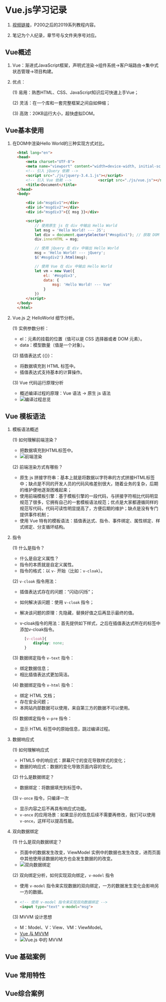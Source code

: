 # Vue.js学习记录

  1. [视频链接](https://www.bilibili.com/video/av50680998)，P200之后的2019系列教程内容。  

  2. 笔记为个人纪录，章节号与文件夹序号对应。

## Vue概述

  1. Vue：渐进式JavaScript框架，声明式渲染->组件系统->客户端路由->集中式状态管理->项目构建。  

  2. 优点：  

      (1) 易用：熟悉HTML、CSS、JavaScript知识后可快速上手Vue；  

      (2) 灵活：在一个库和一套完整框架之间自如伸缩；  

      (3) 高效：20KB运行大小，超快虚拟DOM。

## Vue基本使用

  1. 在DOM中渲染Hello World的三种实现方式对比。  

      ``` HTML
        <html lang="en">
        <head>
            <meta charset="UTF-8">
            <meta name="viewport" content="width=device-width, initial-scale=1.0">
            <!-- 引入 jQuery 依赖 -->
            <script src="./js/jquery-3.4.1.js"></script>
            <!-- 引入 Vue 依赖 -->            <script src="./js/vue.js"></script>
            <title>Document</title>
        </head>
        <body>

            <div id="msgdiv1"></div>
            <div id="msgdiv2"></div>
            <div id="msgdiv3">{{ msg }}</div>

            <script>
                // 使用原生 js 在 div 中输出 Hello World
                let msg = 'Hello World! --- JS';
                let div = document.querySelector("#msgdiv1"); // 获取 DOM 元素
                div.innerHTML = msg;

                // 使用 jQuery 在 div 中输出 Hello World
                msg = 'Hello World! --- jQuery';
                $('#msgdiv2').html(msg);

                // 使用 Vue 在 div 中输出 Hello World
                let vm = new Vue({
                    el: '#msgdiv3',
                    data: {
                        msg: 'Hello World! --- Vue'
                    }
                })
            </script>
        </body>
        </html>
      ```  

  2. Vue.js 之 HelloWorld 细节分析。  

      (1) 实例参数分析：  
        + el：元素的挂载的位置（值可以是 CSS 选择器或者 DOM 元素）。
        + data：模型数量（值是一个对象）。  

      (2) 插值表达式 {{}}：  
        + 将数据填充到 HTML 标签中。
        + 插值表达式支持基本的计算操作。  

      (3) Vue 代码运行原理分析  
        + 概述编译过程的原理：Vue 语法 -> 原生 js 语法
        + ![编译过程总览](http://image.acmx.xyz/msj%2F1.png)

## Vue 模板语法

  1. 模板语法概述  

      (1) 如何理解前端渲染？  
        + 把数据填充到HTML标签中。
        + ![前端渲染](http://image.acmx.xyz/msj%2F2.png)

      (2) 前端渲染方式有哪些？  
        + 原生 js 拼接字符串：基本上就是将数据以字符串的方式拼接HTML标签中；缺点是不同的开发人员的代码风格差别很大，随着业务的复杂，后期的维护便地逐渐困难起来；
        + 使用前端模板引擎：基于模板引擎的一段代码，与拼接字符相比代码明显规范了很多，它拥有自己的一套模板语法规范；优点是大家都遵循同样的规范写代码，代码可读性明显提高了，方便后期的维护；缺点是没有专门提供事件机制；
        + 使用 Vue 特有的模板语法：插值表达式、指令、事件绑定、属性绑定、样式绑定、分支循环结构。  

  2. 指令  

      (1) 什么是指令？  
        + 什么是自定义属性？
        + 指令的本质就是自定义属性。
        + 指令的格式：以 `v-` 开始（比如：`v-cloak`）。

      (2) `v-cloak` 指令用法：  
        + 插值表达式存在的问题：“闪动/闪烁”；
        + 如何解决该问题：使用 `v-cloak` 指令；
        + 解决该问题的原理：先隐藏，替换好值之后再显示最终的值。
        + v-cloak指令的用法：首先提供如下样式，之后在插值表达式所在的标签中添加v-cloak指令。 

          ``` CSS
            [v-cloak]{
                display: none;
            }
          ```

      (3) 数据绑定指令 `v-text` 指令：
        + 绑定数据信息；
        + 相比插值表达式更加简洁。

      (4) 数据绑定指令 `v-html` 指令：
        + 绑定 HTML 文档；
        + 存在安全问题；  
        + 本网站内部数据可以使用，来自第三方的数据不可以使用。

      (5) 数据绑定指令 `v-pre` 指令：
        + 显示 HTML 标签中的原始信息，跳过编译过程。

  3. 数据响应式  

      (1) 如何理解响应式
        + HTML5 中的响应式：屏幕尺寸的变花导致样式的变化；
        + 数据的响应式：数据的变化导致页面内容的变化。

      (2) 什么是数据绑定？
        + 数据绑定：将数据填充到标签中。

      (3) `v-once` 指令，只编译一次
        + 显示内容之后不再具有响应式功能。
        + `v-once` 的应用场景：如果显示的信息后续不需要再修改，我们可以使用 `v-once`，这样可以提高性能。

  4. 双向数据绑定  

      (1) 什么是双向数据绑定？  
        + 页面中的数据发生改变，ViewModel 实例中的数据也发生改变，进而页面中其他使用该数据的地方也会发生数据的的改变。
        + ![双向数据绑定](http://image.acmx.xyz/msj%2F3.png)

      (2) 双向绑定分析，如何实现双向绑定，`v-model` 指令
        + 使用 `v-model` 指令来实现数据的双向绑定，一方的数据发生变化会影响另一方的数据。

        + ``` HTML
          <!-- 使用 v-model 指令来实现双向数据绑定 -->
          <input type="text" v-model="msg">
          ```

      (3) MVVM 设计思想
        + M：Model、V：View、VM：ViewModel。
        + [Vue 与 MVVM](https://is.gd/aE5ZYh)
        + ![Vue.js 中的 MVVM](http://image.acmx.xyz/msj%2F4.png)

## Vue 基础案例

## Vue 常用特性

## Vue综合案例